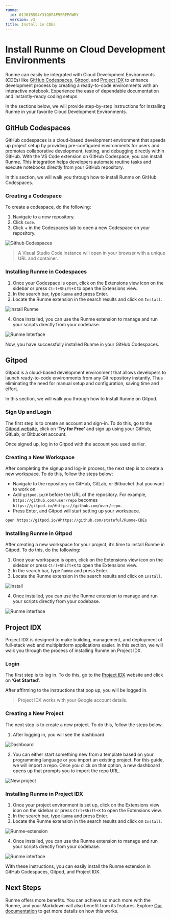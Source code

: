 ```yaml
---
runme:
  id: 01J01B5S4Y31Q8FAP5SREPGWRY
  version: v3
title: Install in CDEs
---
```


# Install Runme on Cloud Development Environments

Runme can easily be integrated with Cloud Development Environments (CDEs) like [GitHub Codespaces](https://docs.github.com/en/codespaces/overview), [Gitpod](https://www.gitpod.io/), and [Project IDX](https://idx.dev/) to enhance development process by creating a ready-to-code environments with an interactive notebook. Experience the ease of dependable documentation and instantly-ready coding setups

In the sections below, we will provide step-by-step instructions for installing Runme in your favorite Cloud Development Environments.

## **GitHub Codespaces**

GitHub codespaces is a cloud-based development environment that speeds up project setup by providing pre-configured environments for users and promotes collaborative development, testing, and debugging directly within GitHub. With the VS Code extension on GitHub Codespace, you can install Runme. This integration helps developers automate routine tasks and execute notebooks directly from your GitHub repository.

In this section, we will walk you through how to install Runme on GitHub Codespaces.

### **Creating a Codespace**

To create a codespace, do the following:

1. Navigate to a new repository.
2. Click `Code`.
3. Click + in the Codespaces tab to open a new Codespace on your repository.

![Github Codespaces](../../static/img/installation-page/add-codespace-runme.png)

> A Visual Studio Code instance will open in your browser with a unique URL and container.

### **Installing Runme in Codespaces**

1. Once your Codespace is open, click on the Extensions view icon on the sidebar or press `Ctrl+Shift+X` to open the Extensions view.
2. In the search bar, type `Runme` and press Enter.
3. Locate the Runme extension in the search results and click on `Install`.

![install Runme](../../static/img/installation-page/runme-codespace-install.png)

4. Once installed, you can use the Runme extension to manage and run your scripts directly from your codebase.

![Runme Interface](../../static/img/installation-page/runme-codespace-interface.png)

Now, you have successfully installed Runme in your GitHub Codespaces.

## **Gitpod**

Gitpod is a cloud-based development environment that allows developers to launch ready-to-code environments from any Git repository instantly. Thus eliminating the need for manual setup and configuration, saving time and effort.

In this section, we will walk you through how to Install Runme on Gitpod.

### **Sign Up and Login**

The first step is to create an account and sign-in. To do this, go to the [Gitpod website](https://gitpod.io/), click on **‘Try for Free’** and sign up using your GitHub, GitLab, or Bitbucket account.

Once signed up, log in to Gitpod with the account you used earlier.

### **Creating a New Workspace**

After completing the signup and log-in process, the next step is to create a new workspace. To do this, follow the steps below:

- Navigate to the repository on GitHub, GitLab, or Bitbucket that you want to work on.
- Add `gitpod.io/#` before the URL of the repository. For example, `https://github.com/user/repo` becomes `https://gitpod.io/#https://github.com/user/repo`.
- Press Enter, and Gitpod will start setting up your workspace.

```sh {"id":"01J01CHB3T1KG1ZV9WT59RKDN2"}
open https://gitpod.io/#https://github.com/stateful/Runme-CDEs
```

### **Installing Runme in Gitpod**

After creating a new workspace for your project, it’s time to install Runme in Gitpod. To do this, do the following:

1. Once your workspace is open, click on the Extensions view icon on the sidebar or press `Ctrl+Shift+X` to open the Extensions view.
2. In the search bar, type `Runme` and press Enter.
3. Locate the Runme extension in the search results and click on `Install`.

![Install](../../static/img/installation-page/runme-gitpod.png)

4. Once installed, you can use the Runme extension to manage and run your scripts directly from your codebase.

![Runme interface](../../static/img/installation-page/runme-gitpod-interface.png)

## **Project IDX**

Project IDX is designed to make building, management, and deployment of full-stack web and multiplatform applications easier. In this section, we will walk you through the process of installing Runme on Project IDX.

### **Login**

The first step is to log in. To do this, go to the [Project IDX](https://idx.dev/) website and click on ‘**Get Started**’.

After affirming to the instructions that pop up, you will be logged in.

> Project IDX works with your Google account details.

### **Creating a New Project**

The next step is to create a new project. To do this, follow the steps below.

1. After logging in, you will see the dashboard.

![Dashboard](../../static/img/installation-page/projectidx.png)

2. You can either start something new from a template based on your programming language or you import an existing project. For this guide, we will import a repo. Once you click on that option, a new dashboard opens up that prompts you to import the repo URL.

![New project](../../static/img/installation-page/runme-projectidx-project.png)

### **Installing Runme in Project IDX**

1. Once your project environment is set up, click on the Extensions view icon on the sidebar or press `Ctrl+Shift+X` to open the Extensions view.
2. In the search bar, type `Runme` and press Enter.
3. Locate the Runme extension in the search results and click on `Install`.

![Runme-extension](../../static/img/installation-page/Runme-projectidx-extension.png)

4. Once installed, you can use the Runme extension to manage and run your scripts directly from your codebase.

![Runme interface](../../static/img/installation-page/runme-projectidx-interface.png)

With these instructions, you can easily install the Runme extension in GitHub Codespaces, Gitpod, and Project IDX.

## **Next Steps**

Runme offers more benefits. You can achieve so much more with the Runme, and your Markdown will also benefit from its features. Explore [Our documentation](../configuration/index.md) to get more details on how this works.
